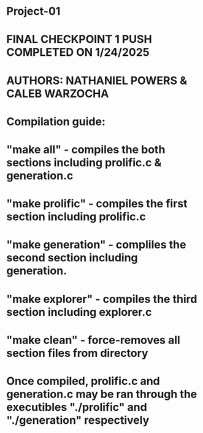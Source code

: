 # Project-01
# FINAL CHECKPOINT 1 PUSH COMPLETED ON 1/24/2025
# AUTHORS: NATHANIEL POWERS & CALEB WARZOCHA
#
#
# Compilation guide: 
# "make all" - compiles the both sections including prolific.c & generation.c
#
# "make prolific" - compiles the first section including prolific.c
#
# "make generation" - compliles the second section including generation.
#
# "make explorer" - compiles the third section including explorer.c
#
# "make clean" - force-removes all section files from directory
#
# Once compiled, prolific.c and generation.c may be ran through the executibles "./prolific" and "./generation" respectively 